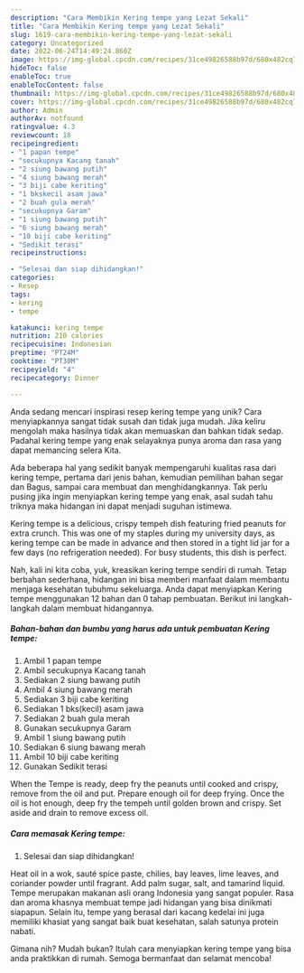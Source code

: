 ```yaml
---
description: "Cara Membikin Kering tempe yang Lezat Sekali"
title: "Cara Membikin Kering tempe yang Lezat Sekali"
slug: 1619-cara-membikin-kering-tempe-yang-lezat-sekali
category: Uncategorized
date: 2022-06-24T14:49:24.860Z
image: https://img-global.cpcdn.com/recipes/31ce49826588b97d/680x482cq70/kering-tempe-foto-resep-utama.jpg
hideToc: false
enableToc: true
enableTocContent: false
thumbnail: https://img-global.cpcdn.com/recipes/31ce49826588b97d/680x482cq70/kering-tempe-foto-resep-utama.jpg
cover: https://img-global.cpcdn.com/recipes/31ce49826588b97d/680x482cq70/kering-tempe-foto-resep-utama.jpg
author: Admin
authorAv: notfound
ratingvalue: 4.3
reviewcount: 18
recipeingredient:
- "1 papan tempe"
- "secukupnya Kacang tanah"
- "2 siung bawang putih"
- "4 siung bawang merah"
- "3 biji cabe keriting"
- "1 bkskecil asam jawa"
- "2 buah gula merah"
- "secukupnya Garam"
- "1 siung bawang putih"
- "6 siung bawang merah"
- "10 biji cabe keriting"
- "Sedikit terasi"
recipeinstructions:

- "Selesai dan siap dihidangkan!"
categories:
- Resep
tags:
- kering
- tempe

katakunci: kering tempe 
nutrition: 210 calories
recipecuisine: Indonesian
preptime: "PT24M"
cooktime: "PT30M"
recipeyield: "4"
recipecategory: Dinner

---
```





Anda sedang mencari inspirasi resep kering tempe yang unik? Cara menyiapkannya sangat tidak susah dan tidak juga mudah. Jika keliru mengolah maka hasilnya tidak akan memuaskan dan bahkan tidak sedap. Padahal kering tempe yang enak selayaknya punya aroma dan rasa yang dapat memancing selera Kita.





Ada beberapa hal yang sedikit banyak mempengaruhi kualitas rasa dari kering tempe, pertama dari jenis bahan, kemudian pemilihan bahan segar dan Bagus, sampai cara membuat dan menghidangkannya. Tak perlu pusing jika ingin menyiapkan kering tempe yang enak,      asal sudah tahu triknya maka hidangan ini dapat menjadi suguhan istimewa.














Kering tempe is a delicious, crispy tempeh dish featuring fried peanuts for extra crunch. This was one of my staples during my university days, as kering tempe can be made in advance and then stored in a tight lid jar for a few days (no refrigeration needed). For busy students, this dish is perfect.






Nah, kali ini kita coba, yuk, kreasikan kering tempe sendiri di rumah. Tetap berbahan sederhana, hidangan ini bisa memberi manfaat dalam membantu menjaga kesehatan tubuhmu sekeluarga. Anda dapat menyiapkan Kering tempe menggunakan 12 bahan dan 0 tahap pembuatan. Berikut ini langkah-langkah dalam membuat hidangannya.

<!--inarticleads1-->

##### Bahan-bahan dan bumbu yang harus ada untuk pembuatan Kering tempe:

1. Ambil 1 papan tempe
1. Ambil secukupnya Kacang tanah
1. Sediakan 2 siung bawang putih
1. Ambil 4 siung bawang merah
1. Sediakan 3 biji cabe keriting
1. Sediakan 1 bks(kecil) asam jawa
1. Sediakan 2 buah gula merah
1. Gunakan secukupnya Garam
1. Ambil 1 siung bawang putih
1. Sediakan 6 siung bawang merah
1. Ambil 10 biji cabe keriting
1. Gunakan Sedikit terasi


When the Tempe is ready, deep fry the peanuts until cooked and crispy, remove from the oil and put. Prepare enough oil for deep frying. Once the oil is hot enough, deep fry the tempeh until golden brown and crispy. Set aside and drain to remove excess oil. 

<!--inarticleads2-->

##### Cara memasak Kering tempe:


1. Selesai dan siap dihidangkan!

Heat oil in a wok, sauté spice paste, chilies, bay leaves, lime leaves, and coriander powder until fragrant. Add palm sugar, salt, and tamarind liquid. Tempe merupakan makanan asli orang Indonesia yang sangat populer. Rasa dan aroma khasnya membuat tempe jadi hidangan yang bisa dinikmati siapapun. Selain itu, tempe yang berasal dari kacang kedelai ini juga memiliki khasiat yang sangat baik buat kesehatan, salah satunya protein nabati. 

Gimana nih? Mudah bukan? Itulah cara menyiapkan kering tempe yang bisa anda praktikkan di rumah. Semoga bermanfaat dan selamat mencoba!

